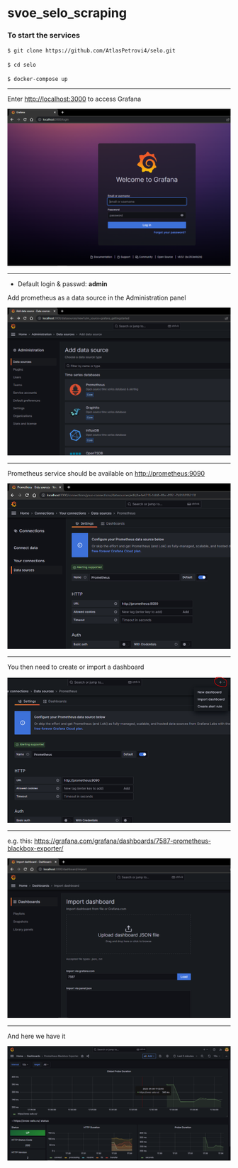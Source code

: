 # svoe_selo_scraping

### To start the services

```
$ git clone https://github.com/AtlasPetrovi4/selo.git

$ cd selo

$ docker-compose up
```

---

Enter <http://localhost:3000> to access Grafana

![](./img/grafana_welcome.PNG)

---

- Default login & passwd: <b>admin</b>

Add prometheus as a data source in the Administration panel

![](./img/admin_panel.PNG)

---

Prometheus service should be available on <http://prometheus:9090>

![](./img/data_source.PNG)

---

You then need to create or import a dashboard

![](./img/new_dash.PNG)

---

e.g. this: <https://grafana.com/grafana/dashboards/7587-prometheus-blackbox-exporter/>

![](./img/import_dash.PNG)

---

And here we have it

![](./img/result.PNG)

